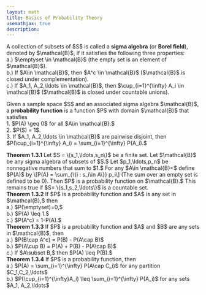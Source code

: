 ```yaml
---
layout: math
title: Basics of Probability Theory
usemathjax: true
description:
---
```


<p class="box def">
A collection of subsets of $S$ is called a <strong>sigma algebra</strong> (or <strong>Borel field</strong>), denoted by $\mathcal{B}$, if it satisfies the following three properties:<br>
a.) $\emptyset \in \mathcal{B}$ (the empty set is an element of $\mathcal{B}$).<br>
b.) If $A\in \mathcal{B}$, then $A^c \in \mathcal{B}$ ($\mathcal{B}$ is closed under complementation).<br>
c.) If $A_1, A_2,\ldots \in \mathcal{B}$, then $\cup_{i=1}^{\infty} A_i \in \mathcal{B}$ ($\mathcal{B}$ is closed under countable unions).
</p>

<p class="box def">
Given a sample space $S$ and an associated sigma algebra $\mathcal{B}$, a <strong>probability function</strong> is a function $P$ with domain $\mathcal{B}$ that satisfies <br>
1. $P(A) \geq 0$ for all $A\in \mathcal{B}.$<br>
2. $P(S) = 1$.<br>
3. If $A_1, A_2,\ldots \in \mathcal{B}$ are pairwise disjoint, then $P(\cup_{i=1}^{\infty} A_i) = \sum_{i=1}^{\infty} P(A_i).$
</p>

<div class="box theorem">
<strong>Theorem 1.3.1</strong>
Let $S = \{s_1,\ldots,s_n\}$ be a finite set. Let $\mathcal{B}$ be any sigma algebra of subsets of $S.$ Let $p_1,\ldots,p_n$ be nonnegative numbers that sum to $1.$ For any $A\in \mathcal{B}<$ define $P(A)$ by 
\[P(A) = \sum_{\{i : s_i\in A\}} p_i\]
(The sum over an empty set is defined to be 0). Then $P$ is a probability function on $\mathcal{B}.$ This remains true if $S= \{s_1,s_2,\ldots\}$ is a countable set.
</div>

<div class="box theorem">
<strong>Theorem 1.3.2</strong>
If $P$ is a probability function and $A$ is any set in $\mathcal{B},$ then <br>
a.) $P(\emptyset)=0,$<br>
b.) $P(A) \leq 1.$ <br>
c.) $P(A^c) = 1-P(A).$
</div>

<div class="box theorem">
<strong>Theorem 1.3.3</strong>
If $P$ is a probability function and $A$ and $B$ are any sets in $\mathcal{B}$, then <br>
a.) $P(B\cap A^c) = P(B) - P(A\cap B)$<br>
b.) $P(A\cup B) = P(A) + P(B) - P(A\cap B)$ <br>
c.) If $A\subset B,$ then $P(A) \leq P(B).$
</div>

<div class="box theorem">
<strong>Theorem 1.3.4</strong>
If $P$ is a probability function, then <br>
a.) $P(A) = \sum_{i=1}^{\infty} P(A\cap C_i)$ for any partition $C_1,C_2,\ldots$<br>
b.) $P(\cup_{i=1}^{\infty}A_i) \leq \sum_{i=1}^{\infty} P(A_i)$ for any sets $A_1, A_2,\ldots$ 
</div>